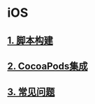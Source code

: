 # iOS

## [1. 脚本构建](jiao-ben-gou-jian.md)

## [2. CocoaPods集成](CocoaPods-ji-cheng.md)

## [3. 常见问题](chang-jian-wen-ti.md)

